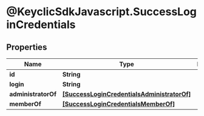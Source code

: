 # @KeyclicSdkJavascript.SuccessLoginCredentials

## Properties
Name | Type | Description | Notes
------------ | ------------- | ------------- | -------------
**id** | **String** |  | [optional] 
**login** | **String** |  | [optional] 
**administratorOf** | [**[SuccessLoginCredentialsAdministratorOf]**](SuccessLoginCredentialsAdministratorOf.md) |  | [optional] 
**memberOf** | [**[SuccessLoginCredentialsMemberOf]**](SuccessLoginCredentialsMemberOf.md) |  | [optional] 


